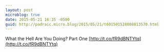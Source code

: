 ```yaml
---
layout: post
microblog: true
date: 2015-05-21 16:35 -0500
guid: http://padraic.micro.blog/2015/05/21/t601501528088813570.html
---
```

What the Hell Are You Doing? Part One [http://t.co/fR9dBNTYtq](http://t.co/fR9dBNTYtq)
